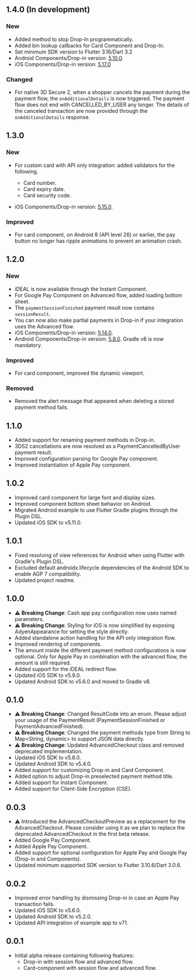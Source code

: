 ## 1.4.0 (In development)

### New

- Added method to stop Drop-In programmatically.
- Added bin lookup callbacks for Card Component and Drop-In. 
- Set minimum SDK version to Flutter 3.16/Dart 3.2
- Android Components/Drop-in
  version: [5.10.0](https://docs.adyen.com/online-payments/release-notes/?title%5B0%5D=Android+Components%2FDrop-in#releaseNote=2025-04-07-android-componentsdrop-in-5.10.0).
- iOS Components/Drop-in
  version: [5.17.0](https://docs.adyen.com/online-payments/release-notes/?title%5B0%5D=iOS+Components%2FDrop-in#releaseNote=2025-04-08-ios-componentsdrop-in-5.17.0)

### Changed

- For native 3D Secure 2, when a shopper cancels the payment during the payment flow, the
  `onAdditionalDetails` is now triggered. The payment flow does not end with CANCELLED_BY_USER any
  longer. The details of the canceled transaction are now provided through the `onAdditionalDetails`
  response.

## 1.3.0

### New

- For custom card with API only integration: added validators for the following.
    - Card number.
    - Card expiry date.
    - Card security code.

- iOS Components/Drop-in
  version: [5.15.0](https://docs.adyen.com/online-payments/release-notes/?title%5B0%5D=iOS+Components%2FDrop-in#releaseNote=2025-01-07-ios-componentsdrop-in-5.15.0).

### Improved

- For card component, on Android 8 (API level 26) or earlier, the pay button no longer has
  ripple animations to prevent an animation crash.

## 1.2.0

### New

- iDEAL is now available through the Instant Component.
- For Google Pay Component on Advanced flow, added loading bottom sheet.
- The `paymentSessionFinished` payment result now contains `sessionResult`.
- You can now also make partial payments in Drop-in if your integration uses the Advanced flow.
- iOS Components/Drop-in
  version: [5.14.0](https://docs.adyen.com/online-payments/release-notes/?title%5B0%5D=iOS+Components%2FDrop-in#releaseNote=2024-12-03-ios-componentsdrop-in-5.14.0).
- Android Components/Drop-in
  version: [5.8.0](https://docs.adyen.com/online-payments/release-notes/?title%5B0%5D=Android+Components%2FDrop-in#releaseNote=2024-12-06-android-componentsdrop-in-5.8.0).
  Gradle v8 is now mandatory.

### Improved

- For card component, improved the dynamic viewport.

### Removed

- Removed the alert message that appeared when deleting a stored payment method fails.

## 1.1.0

* Added support for renaming payment methods in Drop-in.
* 3DS2 cancellations are now resolved as a PaymentCancelledByUser payment result.
* Improved configuration parsing for Google Pay component.
* Improved instantiation of Apple Pay component.

## 1.0.2

* Improved card component for large font and display sizes.
* Improved component bottom sheet behavior on Android.
* Migrated Android example to use Flutter Gradle plugins through the Plugin DSL.
* Updated iOS SDK to v5.11.0.

## 1.0.1

* Fixed resolving of view references for Android when using Flutter with Gradle's Plugin DSL.
* Excluded default androidx.lifecycle dependencies of the Android SDK to enable AGP 7 compatibility.
* Updated project readme.

## 1.0.0

* ⚠ **Breaking Change**: Cash app pay configuration now uses named parameters.
* ⚠ **Breaking Change**: Styling for iOS is now simplified by exposing AdyenAppearance for setting
  the style directly.
* Added standalone action handling for the API only integration flow.
* Improved rendering of components.
* The amount inside the different payment method configurations is now optional. Only for Apple Pay
  in combination with the advanced flow, the amount is still required.
* Added support for the iDEAL redirect flow.
* Updated iOS SDK to v5.9.0.
* Updated Android SDK to v5.6.0 and moved to Gradle v8.

## 0.1.0

* ⚠ **Breaking Change**: Changed ResultCode into an enum. Please adjust your usage of the
  PaymentResult (PaymentSessionFinished or PaymentAdvancedFinished).
* ⚠ **Breaking Change**: Changed the payment methods type from String to Map<String, dynamic> to
  support JSON data directly.
* ⚠ **Breaking Change**: Updated AdvancedCheckout class and removed deprecated implementation.
* Updated iOS SDK to v5.8.0.
* Updated Android SDK to v5.4.0.
* Added support for customizing Drop-in and Card Component.
* Added option to adjust Drop-in preselected payment method title.
* Added support for Instant Component.
* Added support for Client-Side Encryption (CSE).

## 0.0.3

* ⚠ Introduced the AdvancedCheckoutPreview as a replacement for the AdvancedCheckout. Please
  consider using it as we plan to replace the deprecated AdvancedCheckout in the first beta
  release.
* Added Google Pay Component.
* Added Apple Pay Component.
* Added support for optional configuration for Apple Pay and Google Pay (Drop-in and Components).
* Updated minimum supported SDK version to Flutter 3.10.6/Dart 3.0.6.

## 0.0.2

* Improved error handling by dismissing Drop-in in case an Apple Pay transaction fails.
* Updated iOS SDK to v5.6.0.
* Updated Android SDK to v5.2.0.
* Updated API integration of example app to v71.

## 0.0.1

* Initial alpha release containing following features:
    * Drop-in with session flow and advanced flow.
    * Card-component with session flow and advanced flow. 
